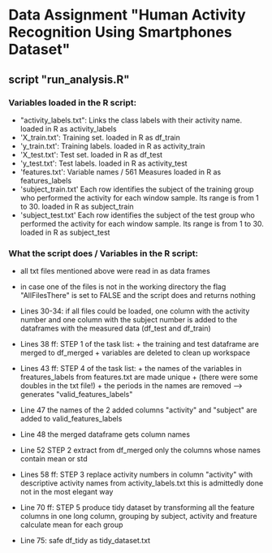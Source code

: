 # Data Assignment  "Human Activity Recognition Using Smartphones Dataset"
## script "run_analysis.R"

### Variables loaded in the R script:

* "activity\_labels.txt":   Links the class labels with their activity name.   loaded in R as     activity\_labels
* 'X\_train.txt':       	Training set.    				loaded in R as df\_train
* 'y_train.txt': 		Training labels.				loaded in R as activity\_train
* 'X_test.txt': 		Test set.					loaded in R as df_test
* 'y_test.txt': 		Test labels.	                  loaded in R as activity_test
* 'features.txt':		Variable names / 561 Measures		loaded in R as features_labels
* 'subject\_train.txt' Each row identifies the subject of the training group who performed the activity for each window sample. 
		Its range is from 1 to 30.   				loaded in R as subject_train
* 'subject\_test.txt' Each row identifies the subject of the test group who performed the activity for each window sample. 
		Its range is from 1 to 30.   				loaded in R as subject_test
            
            
### What the script does  /  Variables in the R script:

* all txt files mentioned above were read in as data frames
* in case one of the files is not in the working directory the flag "AllFilesThere" is set to FALSE and  the script does and returns nothing
* Lines 30-34: if all files could be loaded, one column with the activity number and one column with the subject 
      		number is added to the dataframes with the measured data (df_test and df_train)
* Lines 38 ff: STEP 1 of the task list:  +  the training and test dataframe are merged to df_merged
					+	variables are deleted to clean up workspace
* Lines 43 ff: STEP 4 of the task list:  + the names of the variables in freatures_labels from features.txt are made unique 
					+	(there were some doubles in the txt file!)
					+	the periods in the names are removed --> generates "valid_features_labels"
* Line 47				the names of the 2 added columns "activity" and "subject" are added to valid_features_labels  
* Line 48				the merged dataframe gets column names

* Line 52  STEP 2		extract from df_merged only the columns whose names contain mean or std

* Lines 58 ff:	STEP 3	replace activity numbers in column "activity" with descriptive activity names from activity_labels.txt
					this is admittedly done not in the most elegant way
* Line 70 ff:   STEP 5		produce tidy dataset by transforming all the feature columns in one long column, 
					grouping by subject, activity and freature
					calculate mean for each group
* Line 75:					safe df_tidy as tidy_dataset.txt

